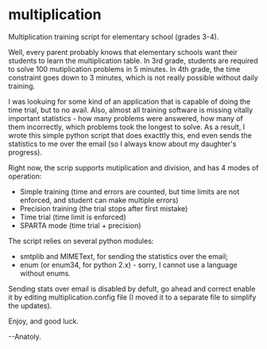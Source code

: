 multiplication
==============

Multiplication training script for elementary school (grades 3-4).

Well, every parent probably knows that elementary schools want their students to learn the multiplication table.
In 3rd grade, students are required to solve 100 mutiplication problems in 5 minutes. 
In 4th grade, the time constraint goes down to 3 minutes, which is not really possible without daily training.

I was lookuing for some kind of an application that is capable of doing the time trial, but to no avail.
Also, almost all training software is missing vitally important statistics - how many problems were answered, how many of them incorrectly, which problems took the longest to solve.
As a result, I wrote this simple python script that does exacttly this, end even sends the statistics to me over the email (so I always know about my daughter's progress).

Right now, the scrip supports mutiplication and division, and has 4 modes of operation:
- Simple training (time and errors are counted, but time limits are not enforced, and student can make multiple errors)
- Precision training (the trial stops after first mistake)
- Time trial (time limit is enforced)
- SPARTA mode (time trial + precision)

The script relies on several python modules:
- smtplib and MIMEText, for sending the statistics over the email;
- enum (or enum34, for python 2.x) - sorry, I cannot use a language without enums. 

Sending stats over email is disabled by defult, go ahead and correct enable it by editing multiplication.config file (I moved it to a separate file to simplify the updates).

Enjoy, and good luck.

--Anatoly.
